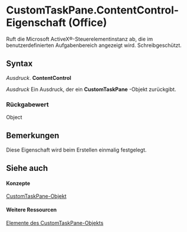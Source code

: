 
# CustomTaskPane.ContentControl-Eigenschaft (Office)

Ruft die Microsoft ActiveX®-Steuerelementinstanz ab, die im benutzerdefinierten Aufgabenbereich angezeigt wird. Schreibgeschützt.


## Syntax

 _Ausdruck_. **ContentControl**

 _Ausdruck_ Ein Ausdruck, der ein **CustomTaskPane** -Objekt zurückgibt.


### Rückgabewert

Object


## Bemerkungen

Diese Eigenschaft wird beim Erstellen einmalig festgelegt.


## Siehe auch


#### Konzepte


[CustomTaskPane-Objekt](7ed379b7-d070-4d7b-abe1-92dc73d3d137.md)
#### Weitere Ressourcen


[Elemente des CustomTaskPane-Objekts](http://msdn.microsoft.com/library/858cc1d3-6fe8-5fa2-5a1c-416255227de8%28Office.15%29.aspx)